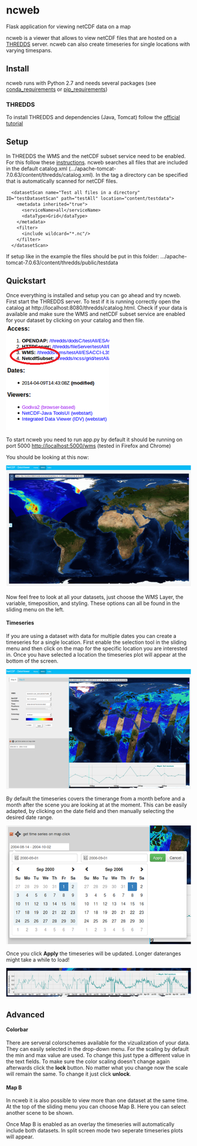 ncweb
=====

Flask application for viewing netCDF data on a map

ncweb is a viewer that allows to view netCDF files that are hosted on a [THREDDS](https://github.com/Unidata/thredds) server. ncweb can also create timeseries for single locations with varying timespans. 

Install
-------

ncweb runs with Python 2.7 and needs several packages (see
[conda_requirements](conda_requirements.txt) or
[pip_requirements](pip_requirements.txt))

### THREDDS

To install THREDDS and dependencies (Java, Tomcat) follow the
[official tutorial](http://www.unidata.ucar.edu/software/thredds/v5.0/tds/tutorial/GettingStarted.html)

Setup
-----

In THREDDS the WMS and the netCDF subset service need to be enabled. For this follow these [instructions](http://www.unidata.ucar.edu/software/thredds/current/tds/reference/ThreddsConfigXMLFile.html#WMS).
ncweb searches all files that are included in the default catalog.xml (.../apache-tomcat-7.0.63/content/thredds/catalog.xml). In the <satasetScan> tag a directory can be specified that is automatically scanned for netCDF files. 
```
  <datasetScan name="Test all files in a directory" ID="testDatasetScan" path="testAll" location="content/testdata">
    <metadata inherited="true">
      <serviceName>all</serviceName>
      <dataType>Grid</dataType>
    </metadata>
    <filter>
      <include wildcard="*.nc"/>
    </filter>
  </datasetScan>
```

If setup like in the example the files should be put in this folder: .../apache-tomcat-7.0.63/content/thredds/public/testdata

Quickstart
----------

Once everything is installed and setup you can go ahead and try ncweb. First start the THREDDS server. To test if it is running correctly open the catalog at http://localhost:8080/thredds/catalog.html. Check if your data is available and make sure the WMS and netCDF subset service are enabled for your dataset by clicking on your catalog and then file.
![alt tag](screenshots/thredds_seeServices.PNG)

To start ncweb you need to run app.py by default it should be running on port 5000  [http://localhost:5000/wms](http://localhost:5000/wms) (tested in Firefox and Chrome)

You should be looking at this now: 

![alt tag](screenshots/ncweb_start.PNG)

Now feel free to look at all your datasets, just choose the WMS Layer, the variable, timeposition, and styling. These options can all be found in the sliding menu on the left.

#### Timeseries

If you are using a dataset with data for multiple dates you can create a timeseries for a single location. First enable the selection tool in the sliding menu and then click on the map for the specific location you are interested in. Once you have selected a location the timeseries plot will appear at the bottom of the screen.

![alt tag](screenshots/time_series1.PNG)

By default the timeseries covers the timerange from a month before and a month after the scene you are looking at at the moment. This can be easily adapted, by clicking on the date field and then manually selecting the desired date range. 

![alt tag](screenshots/daterangepicker.PNG)

Once you click **Apply** the timeseries will be updated. Longer dateranges might take a while to load!

![alt tag](screenshots/long_timeseries.PNG)

Advanced
--------

#### Colorbar

There are serveral colorschemes available for the vizualization of your data. They can easily selected in the drop-down menu. For the scaling by default the min and max value are used. To change this just type a different value in the text fields. To make sure the color scaling doesn't change again afterwards click the **lock** button. No matter what you change now the scale will remain the same. To change it just click **unlock**.

#### Map B

In ncweb it is also possible to view more than one dataset at the same time. At the top of the sliding menu you can choose Map B. Here you can select another scene to be shown. 

Once Map B is enabled as an overlay the timeseries will automatically include both datasets. In split screen mode two seperate timeseries plots will appear.
